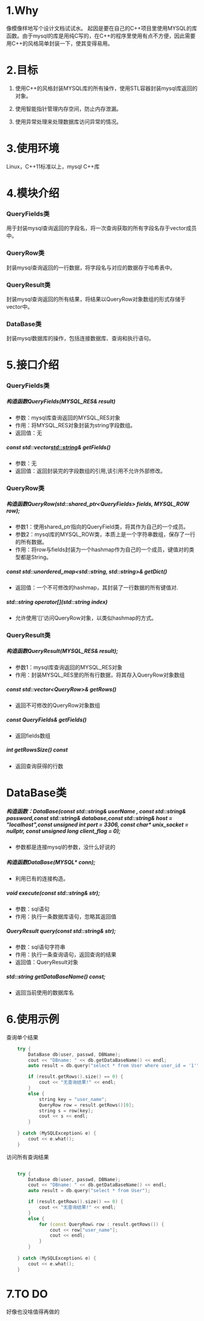 # 1.Why
像模像样地写个设计文档试试水。
起因是要在自己的C++项目里使用MYSQL的库函数。由于mysql的库是用纯C写的，在C++的程序里使用有点不方便，因此需要用C++的风格简单封装一下，使其变得易用。

# 2.目标

1. 使用C++的风格封装MYSQL库的所有操作，使用STL容器封装mysql库返回的对象。

2. 使用智能指针管理内存空间，防止内存泄漏。

3. 使用异常处理来处理数据库访问异常的情况。

   

# 3.使用环境

Linux，C++11标准以上，mysql C++库

# 4.模块介绍

### QueryFields类

用于封装mysql查询返回的字段名，将一次查询获取的所有字段名存于vector成员中。

### QueryRow类

封装mysql查询返回的一行数据，将字段名与对应的数据存于哈希表中。

### QueryResult类

封装mysql查询返回的所有结果，将结果以QueryRow对象数组的形式存储于vector中。

### DataBase类

封装mysql数据库的操作，包括连接数据库、查询和执行语句。

# 5.接口介绍

### QueryFields类

##### 构造函数QueryFields(MYSQL_RES& result)

- 参数：mysql库查询返回的MYSQL_RES对象
- 作用：将MYSQL_RES对象封装为string字段数组。
- 返回值：无

##### const std::vector<std::string>& getFields() 

- 参数：无
- 返回值：返回封装完的字段数组的引用,该引用不允许外部修改。

### QueryRow类

##### 构造函数QueryRow(std::shared_ptr\<QueryFields\> fields, MYSQL_ROW row);

- 参数1：使用shared_ptr指向的QueryField类，将其作为自己的一个成员。
- 参数2：mysql库的MYSQL_ROW类，本质上是一个字符串数组，保存了一行的所有数据。
- 作用：将row与fields封装为一个hashmap作为自己的一个成员，键值对的类型都是String。

##### const std::unordered_map<std::string, std::string>& getDict()

- 返回值：一个不可修改的hashmap，其封装了一行数据的所有键值对.

  

##### std::string operator[](std::string index)

- 允许使用'[]'访问QueryRow对象，以类似hashmap的方式。

### QueryResult类

##### 构造函数QueryResult(MYSQL_RES& result);

- 参数1：mysql库查询返回的MYSQL_RES对象
- 作用：封装MYSQL_RES里的所有行数据，将其存入QueryRow对象数组

##### const std::vector\<QueryRow\>& getRows()

- 返回不可修改的QueryRow对象数组

##### const QueryFields& getFields()

- 返回fields数组

##### int getRowsSize() const 

- 返回查询获得的行数

# DataBase类

##### 构造函数：DataBase(const std::string& userName ,  const std::string& password,const std::string& database,const std::string& host = "localhost",const unsigned int port = 3306, const char* unix_socket = nullptr, const unsigned long client_flag = 0);

- 参数都是连接mysql的参数，没什么好说的

##### 构造函数DataBase(MYSQL* conn);

- 利用已有的连接构造。

##### void execute(const std::string& str);

- 参数：sql语句
- 作用：执行一条数据库语句，忽略其返回值

##### QueryResult query(const std::string& str);

- 参数：sql语句字符串
- 作用：执行一条查询语句，返回查询的结果
- 返回值：QueryResult对象

##### std::string getDataBaseName() const;

- 返回当前使用的数据库名

# 6.使用示例

查询单个结果

```c++
	try {
        DataBase db(user, passwd, DBName);
        cout << "DBname: " << db.getDataBaseName() << endl;
        auto result = db.query("select * from User where user_id = '1'");

        if (result.getRows().size() == 0) {
            cout << "无查询结果!" << endl;
        }
        else {
            string key = "user_name";
            QueryRow row = result.getRows()[0];
            string s = row[key];
            cout << s << endl;
        }
        
    } catch (MySQLException& e) {
        cout << e.what();
    }
```

访问所有查询结果

```C++

	try {
        DataBase db(user, passwd, DBName);
        cout << "DBname: " << db.getDataBaseName() << endl;
        auto result = db.query("select * from User");

        if (result.getRows().size() == 0) {
            cout << "无查询结果!" << endl;
        }
        else {
            for (const QueryRow& row : result.getRows()) {
                cout << row["user_name"];
                cout << endl;
            }
        }
        
    } catch (MySQLException& e) {
        cout << e.what();
    }
```



# 7.TO DO

好像也没啥值得再做的
